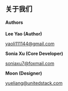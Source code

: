 ## 关于我们

#### Authors

**Lee Yao (Author)**

yaoli111144@gmail.com

**Sonia Xu (Core Developer)**

soniaxu7@foxmail.com

**Moon (Designer)**

yueliang@unitedstack.com

